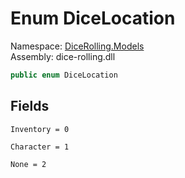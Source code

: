 # <a id="DiceRolling_Models_DiceLocation"></a> Enum DiceLocation

Namespace: [DiceRolling.Models](DiceRolling.Models.md)  
Assembly: dice\-rolling.dll  

```csharp
public enum DiceLocation
```

## Fields

`Inventory = 0` 

`Character = 1` 

`None = 2` 

